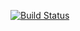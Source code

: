 [![Build Status](https://travis-ci.org/duststar0213/CSE110.svg?branch=master)](https://travis-ci.org/duststar0213/CSE110)
